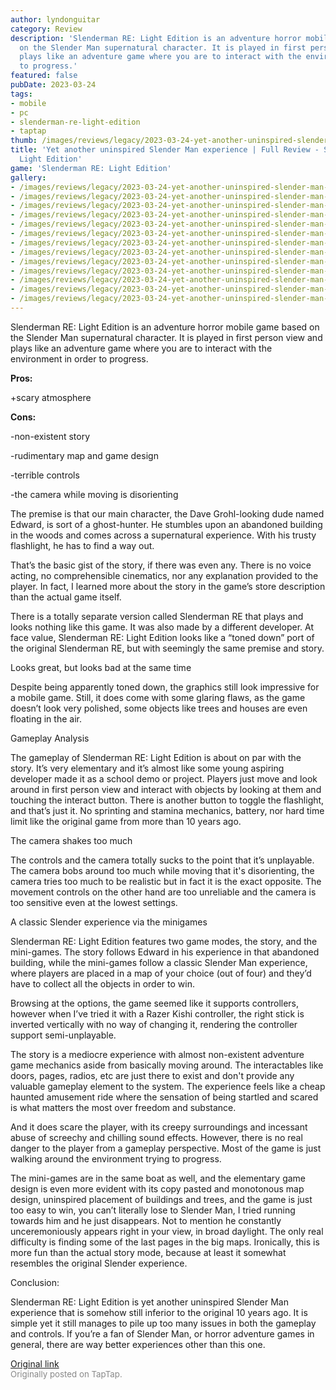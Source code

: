```yaml
---
author: lyndonguitar
category: Review
description: 'Slenderman RE: Light Edition is an adventure horror mobile game based
  on the Slender Man supernatural character. It is played in first person view and
  plays like an adventure game where you are to interact with the environment in order
  to progress.'
featured: false
pubDate: 2023-03-24
tags:
- mobile
- pc
- slenderman-re-light-edition
- taptap
thumb: /images/reviews/legacy/2023-03-24-yet-another-uninspired-slender-man-experience--full-review---slenderman-re-light-edition-0.avif
title: 'Yet another uninspired Slender Man experience | Full Review - Slenderman RE:
  Light Edition'
game: 'Slenderman RE: Light Edition'
gallery:
- /images/reviews/legacy/2023-03-24-yet-another-uninspired-slender-man-experience--full-review---slenderman-re-light-edition-0.avif
- /images/reviews/legacy/2023-03-24-yet-another-uninspired-slender-man-experience--full-review---slenderman-re-light-edition-1.avif
- /images/reviews/legacy/2023-03-24-yet-another-uninspired-slender-man-experience--full-review---slenderman-re-light-edition-2.avif
- /images/reviews/legacy/2023-03-24-yet-another-uninspired-slender-man-experience--full-review---slenderman-re-light-edition-3.avif
- /images/reviews/legacy/2023-03-24-yet-another-uninspired-slender-man-experience--full-review---slenderman-re-light-edition-4.avif
- /images/reviews/legacy/2023-03-24-yet-another-uninspired-slender-man-experience--full-review---slenderman-re-light-edition-5.avif
- /images/reviews/legacy/2023-03-24-yet-another-uninspired-slender-man-experience--full-review---slenderman-re-light-edition-6.avif
- /images/reviews/legacy/2023-03-24-yet-another-uninspired-slender-man-experience--full-review---slenderman-re-light-edition-7.avif
- /images/reviews/legacy/2023-03-24-yet-another-uninspired-slender-man-experience--full-review---slenderman-re-light-edition-8.avif
- /images/reviews/legacy/2023-03-24-yet-another-uninspired-slender-man-experience--full-review---slenderman-re-light-edition-9.avif
- /images/reviews/legacy/2023-03-24-yet-another-uninspired-slender-man-experience--full-review---slenderman-re-light-edition-10.avif
- /images/reviews/legacy/2023-03-24-yet-another-uninspired-slender-man-experience--full-review---slenderman-re-light-edition-11.avif
- /images/reviews/legacy/2023-03-24-yet-another-uninspired-slender-man-experience--full-review---slenderman-re-light-edition-12.avif
---
```

Slenderman RE: Light Edition is an adventure horror mobile game based on the Slender Man supernatural character. It is played in first person view and plays like an adventure game where you are to interact with the environment in order to progress.


**Pros:**


+scary atmosphere


**Cons:**


-non-existent story

-rudimentary map and game design

-terrible controls

-the camera while moving is disorienting

The premise is that our main character, the Dave Grohl-looking dude named Edward, is sort of a ghost-hunter. He stumbles upon an abandoned building in the woods and comes across a supernatural experience. With his trusty flashlight, he has to find a way out.

That’s the basic gist of the story, if there was even any. There is no voice acting, no comprehensible cinematics, nor any explanation provided to the player. In fact, I learned more about the story in the game’s store description than the actual game itself.

There is a totally separate version called Slenderman RE that plays and looks nothing like this game. It was also made by a different developer. At face value, Slenderman RE: Light Edition looks like a “toned down” port of the original Slenderman RE, but with seemingly the same premise and story.

Looks great, but looks bad at the same time

Despite being apparently toned down, the graphics still look impressive for a mobile game. Still, it does come with some glaring flaws, as the game doesn’t look very polished, some objects like trees and houses are even floating in the air.

Gameplay Analysis

The gameplay of Slenderman RE: Light Edition is about on par with the story. It’s very elementary and it’s almost like some young aspiring developer made it as a school demo or project. Players just move and look around in first person view and interact with objects by looking at them and touching the interact button. There is another button to toggle the flashlight, and that’s just it. No sprinting and stamina mechanics, battery, nor hard time limit like the original game from more than 10 years ago.

The camera shakes too much

The controls and the camera totally sucks to the point that it’s unplayable. The camera bobs around too much while moving that it's disorienting, the camera tries too much to be realistic but in fact it is the exact opposite. The movement controls on the other hand are too unreliable and the camera is too sensitive even at the lowest settings.

A classic Slender experience via the minigames

Slenderman RE: Light Edition features two game modes, the story, and the mini-games. The story follows Edward in his experience in that abandoned building, while the mini-games follow a classic Slender Man experience, where players are placed in a map of your choice (out of four) and they’d have to collect all the objects in order to win.

Browsing at the options, the game seemed like it supports controllers, however when I’ve tried it with a Razer Kishi controller, the right stick is inverted vertically with no way of changing it, rendering the controller support semi-unplayable.

The story is a mediocre experience with almost non-existent adventure game mechanics aside from basically moving around. The interactables like doors, pages, radios, etc are just there to exist and don't provide any valuable gameplay element to the system. The experience feels like a cheap haunted amusement ride where the sensation of being startled and scared is what matters the most over freedom and substance.

And it does scare the player, with its creepy surroundings and incessant abuse of screechy and chilling sound effects. However, there is no real danger to the player from a gameplay perspective. Most of the game is just walking around the environment trying to progress.

The mini-games are in the same boat as well, and the elementary game design is even more evident with its copy pasted and monotonous map design, uninspired placement of buildings and trees, and the game is just too easy to win, you can’t literally lose to Slender Man, I tried running towards him and he just disappears. Not to mention he constantly unceremoniously appears right in your view, in broad daylight. The only real difficulty is finding some of the last pages in the big maps. Ironically, this is more fun than the actual story mode, because at least it somewhat resembles the original Slender experience.

Conclusion:

Slenderman RE: Light Edition is yet another uninspired Slender Man experience that is somehow still inferior to the original 10 years ago. It is simple yet it still manages to pile up too many issues in both the gameplay and controls. If you’re a fan of Slender Man, or horror adventure games in general, there are way better experiences other than this one.

[Original link](https://www.taptap.io/post/4880978)<br><span style="font-size: 0.95em; color: #888;">Originally posted on TapTap.</span>